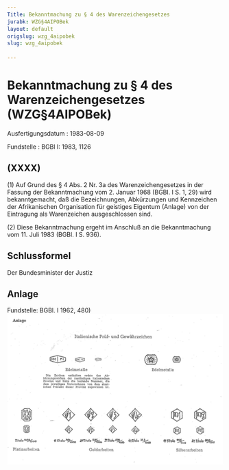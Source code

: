 ```yaml
---
Title: Bekanntmachung zu § 4 des Warenzeichengesetzes
jurabk: WZG§4AIPOBek
layout: default
origslug: wzg_4aipobek
slug: wzg_4aipobek

---
```


# Bekanntmachung zu § 4 des Warenzeichengesetzes (WZG§4AIPOBek)

Ausfertigungsdatum
:   1983-08-09

Fundstelle
:   BGBl I: 1983, 1126



## (XXXX)

(1) Auf Grund des § 4 Abs. 2 Nr. 3a des Warenzeichengesetzes in der Fassung der Bekanntmachung vom 2. Januar 1968 (BGBl. I S. 1, 29) wird bekanntgemacht, daß die Bezeichnungen, Abkürzungen und Kennzeichen der Afrikanischen Organisation für geistiges Eigentum (Anlage) von der Eintragung als Warenzeichen ausgeschlossen sind.

(2) Diese Bekanntmachung ergeht im Anschluß an die Bekanntmachung vom 11. Juli 1983 (BGBl. I S. 936).


## Schlussformel

Der Bundesminister der Justiz


## Anlage

Fundstelle: BGBl. I 1962, 480)
![bgbl1_1962_j0480_0010.jpg](bgbl1_1962_j0480_0010.jpg)
